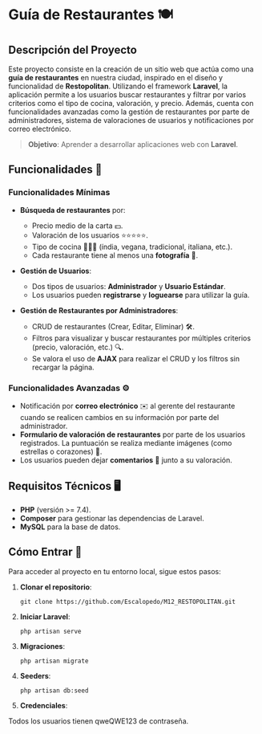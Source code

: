 # Guía de Restaurantes 🍽️

## Descripción del Proyecto

Este proyecto consiste en la creación de un sitio web que actúa como una **guía de restaurantes** en nuestra ciudad, inspirado en el diseño y funcionalidad de **Restopolitan**. Utilizando el framework **Laravel**, la aplicación permite a los usuarios buscar restaurantes y filtrar por varios criterios como el tipo de cocina, valoración, y precio. Además, cuenta con funcionalidades avanzadas como la gestión de restaurantes por parte de administradores, sistema de valoraciones de usuarios y notificaciones por correo electrónico.

> **Objetivo**: Aprender a desarrollar aplicaciones web con **Laravel**.

## Funcionalidades 🚀

### Funcionalidades Mínimas

- **Búsqueda de restaurantes** por:
  - Precio medio de la carta 💵.
  - Valoración de los usuarios ⭐⭐⭐⭐⭐.
  - Tipo de cocina 🍕🍣🥗 (índia, vegana, tradicional, italiana, etc.).
  - Cada restaurante tiene al menos una **fotografía** 📸.
  
- **Gestión de Usuarios**:
  - Dos tipos de usuarios: **Administrador** y **Usuario Estándar**.
  - Los usuarios pueden **registrarse** y **loguearse** para utilizar la guía.

- **Gestión de Restaurantes por Administradores**:
  - CRUD de restaurantes (Crear, Editar, Eliminar) 🛠️.
  - Filtros para visualizar y buscar restaurantes por múltiples criterios (precio, valoración, etc.) 🔍.
  - Se valora el uso de **AJAX** para realizar el CRUD y los filtros sin recargar la página.

### Funcionalidades Avanzadas ⚙️

- Notificación por **correo electrónico** ✉️ al gerente del restaurante cuando se realicen cambios en su información por parte del administrador.
- **Formulario de valoración de restaurantes** por parte de los usuarios registrados. La puntuación se realiza mediante imágenes (como estrellas o corazones) 💖.
- Los usuarios pueden dejar **comentarios** 📝 junto a su valoración.

## Requisitos Técnicos 🖥️

- **PHP** (versión >= 7.4).
- **Composer** para gestionar las dependencias de Laravel.
- **MySQL** para la base de datos.
  
## Cómo Entrar 🚪

Para acceder al proyecto en tu entorno local, sigue estos pasos:

1. **Clonar el repositorio**:

   ```git clone https://github.com/Escalopedo/M12_RESTOPOLITAN.git```

2. **Iniciar Laravel**:

   ```php artisan serve```

3. **Migraciones**:

   ```php artisan migrate```

4. **Seeders**:

   ```php artisan db:seed```

5. **Credenciales**:

Todos los usuarios tienen qweQWE123 de contraseña.
